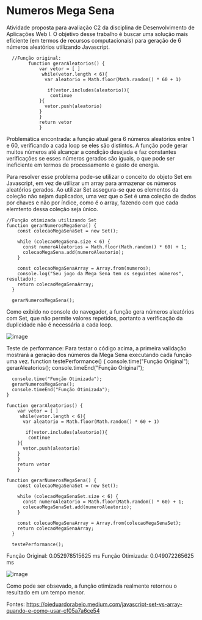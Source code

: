 # Numeros Mega Sena

Atividade proposta para avaliação C2 da disciplina de Desenvolvimento de Aplicações Web I.
O objetivo desse trabalho é buscar uma solução mais eficiente (em termos de recursos computacionais) para geração de 6 números aleatórios utilizando Javascript.

      //Função original:
            function gerarAleatorios() {
                var vetor = [ ] 
                 while(vetor.length < 6){
                  var aleatorio = Math.floor(Math.random() * 60 + 1)
                  
                   if(vetor.includes(aleatorio)){
                    continue
                }{
                  vetor.push(aleatorio)
                }
                }
                return vetor
                }

Problemática encontrada: a função atual gera 6 números aleatórios entre 1 e 60, verificando a cada loop se eles são distintos.
A função pode gerar muitos números até alcançar a condição desejada e faz constantes verificações se esses números gerados são iguais, o que pode ser ineficiente 
em termos de processamento e gasto de energia.

Para resolver esse problema pode-se utilizar o conceito do objeto Set em Javascript, em vez de utilizar um array para armazenar os números
aleatórios gerados. Ao utilizar Set assegura-se que os elementos da coleção não sejam duplicados, uma vez que o Set é uma coleção de 
dados por chaves e não por índice, como é o array, fazendo com que cada elemtento dessa coleção seja único.

    //Função otimizada utilizando Set
    function gerarNumerosMegaSena() {
        const colecaoMegaSenaSet = new Set();
      
        while (colecaoMegaSena.size < 6) {
          const numeroAleatorios = Math.floor(Math.random() * 60) + 1;
          colecaoMegaSena.add(numeroAleatorio);
        }
      
        const colecaoMegaSenaArray = Array.from(numeros);
        console.log("Seu jogo da Mega Sena tem os seguintes números", resultado);
        return colecaoMegaSenaArray;
      }
      
      gerarNumerosMegaSena();

  Como exibido no console do navegador, a função gera números aleatórios com Set, que não permite valores repetidos, portanto a verificação
  da duplicidade não é necessária a cada loop.

  ![image](https://github.com/user-attachments/assets/94a9c264-6309-4654-98f0-7b5245054b6c)

Teste de performance:
Para testar o código acima, a primeira validação mostrará a geração dos números da Mega Sena executando cada função uma vez.
    function testePerformance() {
      console.time("Função Original");
      gerarAleatorios();
      console.timeEnd("Função Original");
    
      console.time("Função Otimizada");
      gerarNumerosMegaSena();
      console.timeEnd("Função Otimizada");
    }
    
    function gerarAleatorios() {
        var vetor = [ ] 
         while(vetor.length < 6){
          var aleatorio = Math.floor(Math.random() * 60 + 1)
          
           if(vetor.includes(aleatorio)){
            continue
        }{
          vetor.push(aleatorio)
        }
        }
        return vetor
        }
    
    function gerarNumerosMegaSena() {
        const colecaoMegaSenaSet = new Set();
      
        while (colecaoMegaSenaSet.size < 6) {
          const numeroAleatorio = Math.floor(Math.random() * 60) + 1;
          colecaoMegaSenaSet.add(numeroAleatorio);
        }
      
        const colecaoMegaSenaArray = Array.from(colecaoMegaSenaSet);
        return colecaoMegaSenaArray;
      }
      
      testePerformance();

Função Original: 0.052978515625 ms
Função Otimizada: 0.049072265625 ms

![image](https://github.com/user-attachments/assets/431f2800-259c-4ff9-a5d2-930203732a66)

Como pode ser obsevado, a função otimizada realmente retornou o resultado em um tempo menor.

Fontes: https://oieduardorabelo.medium.com/javascript-set-vs-array-quando-e-como-usar-cf05a7a6ce54
